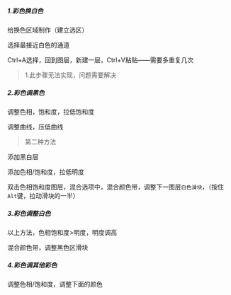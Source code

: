 ##### 1.彩色换白色

给换色区域制作（建立选区）

选择最接近白色的通道

Ctrl+A选择，回到图层，新建一层，Ctrl+V粘贴——需要多重复几次

>  1.此步骤无法实现，问题需要解决

##### 2.彩色调黑色

调整色相，饱和度，拉低饱和度

调整曲线，压低曲线

> 第二种方法

添加黑白层

添加色相/饱和度，拉低明度

双击色相饱和度图层，混合选项中，混合颜色带，调整下一图层`白色滑块`，（按住`Alt`键，拉动滑块的一半）

##### 3.彩色调整白色

以上方法，色相饱和度>明度，明度调高

混合颜色带，调整黑色区滑块

##### 4.彩色调其他彩色

调整色相/饱和度，调整下面的颜色